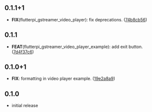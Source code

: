## 0.1.1+1

 - **FIX**(flutterpi_gstreamer_video_player): fix deprecations. ([74b8cb56](https://github.com/ardera/flutter_packages/commit/74b8cb562f0d60714580fd787f81f782d7a2e679))

## 0.1.1

 - **FEAT**(flutterpi_gstreamer_video_player_example): add exit button. ([7d4f37c6](https://github.com/ardera/flutter_packages/commit/7d4f37c678bea11d92975e3185f01f85b380e1b5))

## 0.1.0+1

 - **FIX**: formatting in video player example. ([19e2a8a9](https://github.com/ardera/flutter_packages/commit/19e2a8a908b5d37f5c632482bceca1cc876ae41a))

## 0.1.0
 - initial release
